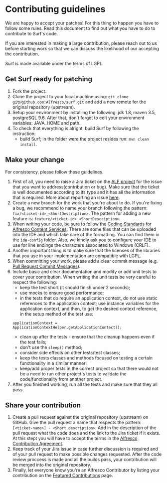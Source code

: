 # Contributing guidelines

We are happy to accept your patches! For this thing to happen you have to follow some rules. Read this document to find out what you have to do to contribute to Surf's code.

If you are interested in making a large contribution, please reach out to us before starting work so that we can discuss the likelihood of our accepting the contribution.

Surf is made available under the terms of LGPL.

## Get Surf ready for patching
1. Fork the project.
2. Clone the project to your local machine using: `git clone git@github.com:Alfresco/surf.git` and add a new remote for the original repository (upstream).
3. Setup your environment by installing the following: jdk 1.8, maven 3.5, postgreSQL 9.6. After that, don't forget to edit your environment variables: JAVA_HOME and path.
4. To check that everything is alright, build Surf by following the instruction:
    * build Surf; in the folder were the project resides run: `mvn clean install`.
	
## Make your change
For consistency, please follow these guidelines.

1. First of all, you need to raise a Jira ticket on the [ALF project](https://issues.alfresco.com/jira/projects/ALF/issues/ALF-21766?filter=allopenissues) for the issue that you want to address(contribution or bug). Make sure that the ticket is well documented according to its type and it has all the information that is required. More about reporting an issue [here](https://community.alfresco.com/docs/DOC-6263-reporting-an-issue).
2. Create a new branch for the work that you're about to do. If you're fixing a bug, we recommend to name your branch following the pattern: `fix/<ticket-id>_<ShortDescription>`. The pattern for adding a new feature is: `feature/<ticket-id>_<ShortDescription>`.
3. When writing your code, be sure to follow the [Coding Standards for Alfresco Content Services](https://community.alfresco.com/docs/DOC-4658-coding-standards). There are some files that can be uploaded into the IDE and which take care of the formatting. You can find them in the `ide-config` folder. Also, we kindly ask you to configure your IDE to use for line endings the characters associated to Windows (CRLF).
4. Another important thing is to make sure that the licenses of the libraries that you use in your implementation are compatible with LGPL. 
5. When committing your work, please add a clear commit message (e.g. [Pull Request Commit Messages](https://community.alfresco.com/docs/DOC-6269-submitting-contributions#jive_content_id_Pull_Request_Commit_Messages)).
6. Include basic and clear documentation and modify or add unit tests to cover your contribution. When writing the unit tests be very careful to respect the following:
    * keep the test short (it should finish under 2 seconds);
    * use mocks to ensure good performance;
    * in the tests that do require an application context, do not use static references to the application context; use instance variables for the application context, and then, to get the desired context reference, in the setup method of the test use:<br />
    ``` 
    applicationContext = ApplicationContextHelper.getApplicationContect();
    ```
    * clean up after the tests - ensure that the cleanup happens even if the test fails;
    * don't use the `sleep()` method;
    * consider side effects on other tests/test classes;
    * keep the tests classes and methods focused on testing a certain functionality in a similar manner;
    * keep/add  proper tests in the correct project so that there would not be a need to run other project's tests to validate the code/functionality from another project.
7. After you finished working, run all the tests and make sure that they all pass.

## Share your contribution
1. Create a pull request against the original repository (upstream) on GitHub. Give the pull request a name that respects the pattern: `[<ticket-name>] - <Short description>`. Add in the description of the pull request what the code does and the link to the Jira ticket if it exists. At this stept you will have to accept the terms in the [Alfresco Contribution Agreement](https://community.alfresco.com/docs/DOC-7070-alfresco-contribution-agreement).
2. Keep track of your Jira issue in case further discussion is required and of your pull request to make possible changes requested. After the code review proccess is made and all the builds pass, your contribution will be merged into the original repository.
3. Finally, let everyone know you're an Alfresco Contributor by listing your contribution on the [Featured Contributions](https://community.alfresco.com/docs/DOC-5279-featured-contributions) page.